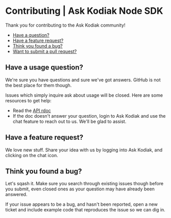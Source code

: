 # Contributing | Ask Kodiak Node SDK

Thank you for contributing to the Ask Kodiak community!

 - [Have a question?](#question)
 - [Have a feature request?](#feature)
 - [Think you found a bug?](#issue)
 - [Want to submit a pull request?](#submit)

## <a name="question"></a>Have a usage question?

We're sure you have questions and sure we've got answers. GitHub is not the best place for them though.

Issues which simply inquire ask about usage will be closed. Here are some resources to get help:

- Read the  [API rdoc](https://api.askkodiak.com/doc/)
- If the doc doesn't answer your question, login to Ask Kodiak and use the chat feature to reach out to us. We'll be glad to assist.

## <a name="feature"></a>Have a feature request?

We love new stuff. Share your idea with us by logging into Ask Kodiak, and clicking on the chat icon.

## <a name="issue"></a>Think you found a bug?

Let's sqash it. Make sure you search through existing issues though before you submit, even closed ones as your question may have already been answered.

If your issue appears to be a bug, and hasn't been reported, open a new ticket and include example code that reproduces the issue so we can dig in.
